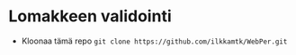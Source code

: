 # Lomakkeen validointi
  * Kloonaa tämä repo
  `git clone https://github.com/ilkkamtk/WebPer.git`
  




